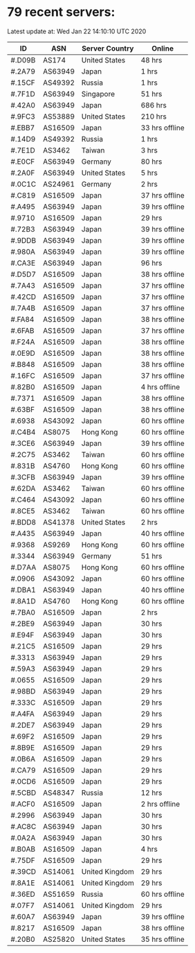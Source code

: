 # 79 recent servers:

Latest update at: Wed Jan 22 14:10:10 UTC 2020

| ID | ASN | Server Country | Online |
| -- | --- | -------------- | ------ |
| #.D09B | AS174 | United States | 48 hrs |
| #.2A79 | AS63949 | Japan | 1 hrs |
| #.15CF | AS49392 | Russia | 1 hrs |
| #.7F1D | AS63949 | Singapore | 51 hrs |
| #.42A0 | AS63949 | Japan | 686 hrs |
| #.9FC3 | AS53889 | United States | 210 hrs |
| #.EBB7 | AS16509 | Japan | 33 hrs offline |
| #.14D9 | AS49392 | Russia | 1 hrs |
| #.7E1D | AS3462 | Taiwan | 3 hrs |
| #.E0CF | AS63949 | Germany | 80 hrs |
| #.2A0F | AS63949 | United States | 5 hrs |
| #.0C1C | AS24961 | Germany | 2 hrs |
| #.C819 | AS16509 | Japan | 37 hrs offline |
| #.A495 | AS63949 | Japan | 39 hrs offline |
| #.9710 | AS16509 | Japan | 29 hrs |
| #.72B3 | AS63949 | Japan | 39 hrs offline |
| #.9DDB | AS63949 | Japan | 39 hrs offline |
| #.980A | AS63949 | Japan | 39 hrs offline |
| #.CA3E | AS63949 | Japan | 96 hrs |
| #.D5D7 | AS16509 | Japan | 38 hrs offline |
| #.7A43 | AS16509 | Japan | 37 hrs offline |
| #.42CD | AS16509 | Japan | 37 hrs offline |
| #.7A4B | AS16509 | Japan | 37 hrs offline |
| #.FA84 | AS16509 | Japan | 38 hrs offline |
| #.6FAB | AS16509 | Japan | 37 hrs offline |
| #.F24A | AS16509 | Japan | 38 hrs offline |
| #.0E9D | AS16509 | Japan | 38 hrs offline |
| #.B848 | AS16509 | Japan | 38 hrs offline |
| #.16FC | AS16509 | Japan | 37 hrs offline |
| #.82B0 | AS16509 | Japan | 4 hrs offline |
| #.7371 | AS16509 | Japan | 38 hrs offline |
| #.63BF | AS16509 | Japan | 38 hrs offline |
| #.6938 | AS43092 | Japan | 60 hrs offline |
| #.C4B4 | AS8075 | Hong Kong | 60 hrs offline |
| #.3CE6 | AS63949 | Japan | 39 hrs offline |
| #.2C75 | AS3462 | Taiwan | 60 hrs offline |
| #.831B | AS4760 | Hong Kong | 60 hrs offline |
| #.3CFB | AS63949 | Japan | 39 hrs offline |
| #.62DA | AS3462 | Taiwan | 60 hrs offline |
| #.C464 | AS43092 | Japan | 60 hrs offline |
| #.8CE5 | AS3462 | Taiwan | 60 hrs offline |
| #.BDD8 | AS41378 | United States | 2 hrs |
| #.A435 | AS63949 | Japan | 40 hrs offline |
| #.9368 | AS9269 | Hong Kong | 60 hrs offline |
| #.3344 | AS63949 | Germany | 51 hrs |
| #.D7AA | AS8075 | Hong Kong | 60 hrs offline |
| #.0906 | AS43092 | Japan | 60 hrs offline |
| #.DBA1 | AS63949 | Japan | 40 hrs offline |
| #.8A1D | AS4760 | Hong Kong | 60 hrs offline |
| #.7BA0 | AS16509 | Japan | 2 hrs |
| #.2BE9 | AS63949 | Japan | 30 hrs |
| #.E94F | AS63949 | Japan | 30 hrs |
| #.21C5 | AS16509 | Japan | 29 hrs |
| #.3313 | AS63949 | Japan | 29 hrs |
| #.59A3 | AS63949 | Japan | 29 hrs |
| #.0655 | AS16509 | Japan | 29 hrs |
| #.98BD | AS63949 | Japan | 29 hrs |
| #.333C | AS16509 | Japan | 29 hrs |
| #.A4FA | AS63949 | Japan | 29 hrs |
| #.2DE7 | AS63949 | Japan | 29 hrs |
| #.69F2 | AS16509 | Japan | 29 hrs |
| #.8B9E | AS16509 | Japan | 29 hrs |
| #.0B6A | AS16509 | Japan | 29 hrs |
| #.CA79 | AS16509 | Japan | 29 hrs |
| #.0CD6 | AS16509 | Japan | 29 hrs |
| #.5CBD | AS48347 | Russia | 12 hrs |
| #.ACF0 | AS16509 | Japan | 2 hrs offline |
| #.2996 | AS63949 | Japan | 30 hrs |
| #.AC8C | AS63949 | Japan | 30 hrs |
| #.0A2A | AS63949 | Japan | 30 hrs |
| #.B0AB | AS16509 | Japan | 4 hrs |
| #.75DF | AS16509 | Japan | 29 hrs |
| #.39CD | AS14061 | United Kingdom | 29 hrs |
| #.8A1E | AS14061 | United Kingdom | 29 hrs |
| #.36ED | AS51659 | Russia | 60 hrs offline |
| #.07F7 | AS14061 | United Kingdom | 29 hrs |
| #.60A7 | AS63949 | Japan | 39 hrs offline |
| #.8217 | AS16509 | Japan | 38 hrs offline |
| #.20B0 | AS25820 | United States | 35 hrs offline |

